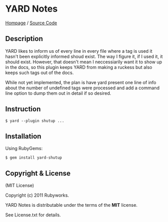# YARD Notes

[Hompage](http://rubyworks.github.com/yard-notes) /
[Source Code](http://githubc.com/rubyworks/yard-notes)


## Description

YARD likes to inform us of every line in every file where
a tag is used it hasn't been explicitly informed shoud
exist. The way I figure it, if I used it, it should exist.
However, that doesn't mean I neccessiarily want it to
show up in the docs, so this plugin keeps YARD from making
a ruckess but also keeps such tags out of the docs.

While not yet implemented, the plan is have yard present
one line of info about the number of undefined tags were
processed and add a command line option to dump them
out in detail if so desired.


## Instruction

    $ yard --plugin shutup ...


## Installation

Using RubyGems:

    $ gem install yard-shutup


## Copyright & License

(MIT License)

Copyright (c) 2011 Rubyworks.

YARD Notes is distributable under the terms of the **MIT** license.

See License.txt for details.


